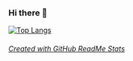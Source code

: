 ### Hi there 👋

[![Top Langs](https://github-readme-stats.vercel.app/api/top-langs/?username=a-burlacu&hide=C,Cmake,Makefile)](https://github.com/anuraghazra/github-readme-stats)

###### [Created with GitHub ReadMe Stats](https://github.com/anuraghazra/github-readme-stats)

